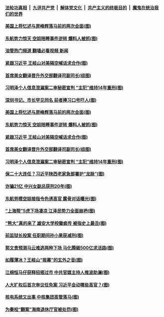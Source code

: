 ####  [法轮功真相](../../../../basic/blob/master/README.md?t=04252031) &nbsp;|&nbsp; [九评共产党](../../../../9ping.md/blob/master/README.md?t=04252031) &nbsp;|&nbsp; [解体党文化](../../../../jtdwh.md/blob/master/README.md?t=04252031)  &nbsp;|&nbsp; [共产主义的终极目的](../../../../gczydzjmd.md/blob/master/README.md?t=04252031) &nbsp;|&nbsp; [魔鬼在统治我们的世界](../../../../mgztzwmdsj.md/blob/master/README.md?t=04252031) 

#### [美国上将忆述与房峰辉落马前的两次会面(图)](../pages/p2/969822.md?t=04252031) 

#### [东航势力惊天 空姐陪睡事件逆转 爆料人被抓(图)](../pages/p2/969815.md?t=04252031) 

#### [油管热门频道 翻墙必看视频 新闻](http://159.65.108.143:81/youtube.html)

#### [紧跟习近平 王岐山对美隔空喊话求合作(图)](../pages/p2/969758.md?t=04252031) 

#### [首席美女翻译晋升外交部翻译司副司长(组图)](../pages/p2/969741.md?t=04252031) 

#### [习明泽个人信息泄漏案二审秘密宣判 “主犯”维持14年重刑(图)](../pages/p2/969732.md?t=04252031) 


#### [深圳书记、市长罕见同名 前者捧习口号吓人(图)](../pages/p2/969832.md?t=04252031) 

#### [美国上将忆述与房峰辉落马前的两次会面(图)](../pages/p2/969822.md?t=04252031) 

#### [东航势力惊天 空姐陪睡事件逆转 爆料人被抓(图)](../pages/p2/969815.md?t=04252031) 

#### [紧跟习近平 王岐山对美隔空喊话求合作(图)](../pages/p2/969758.md?t=04252031) 

#### [首席美女翻译晋升外交部翻译司副司长(组图)](../pages/p2/969741.md?t=04252031) 


#### [习明泽个人信息泄漏案二审秘密宣判 “主犯”维持14年重刑(图)](../pages/p2/969732.md?t=04252031) 


#### [保二十大连任？习近平陕西老家急部署护“龙脉”(图)](../pages/p2/969651.md?t=04252031) 

#### [诈骗21亿 中兴女副总获刑20年(图)](../pages/p2/969650.md?t=04252031) 

#### [东航劳模空姐接指令色诱高官 露骨对话曝光(图)](../pages/p2/969620.md?t=04252031) 

#### [“上海帮”5虎下场凄凉 江泽民势力全面崩坍(图)](../pages/p2/969632.md?t=04252031) 

#### [“熊大”真的来了 雄安大学校徽疯传 被指史上最丑(图)](../pages/p2/969606.md?t=04252031) 

#### [前监狱长投案 任职期间孙小果获减刑(图)](../pages/p2/969547.md?t=04252031) 

#### [郭文贵预测马云难逃两种下场 马化腾砸500亿求活路(图)](../pages/p2/969484.md?t=04252031) 

#### [如履薄冰？王岐山“报幕”的玄外之音(图)](../pages/p2/969509.md?t=04252031) 

#### [江绵恒马仔获释招摇过市 中共官媒主持人推波助澜(图)](../pages/p2/969498.md?t=04252031) 

#### [人大扩权后首次审议任免案 习近平会动哪些高官？(图)](../pages/p2/969493.md?t=04252031) 

#### [核电系统又出事 中核集团高管落马(图)](../pages/p2/969427.md?t=04252031) 

#### [为秦桧“翻案”海南退休厅官被处罚(图)](../pages/p2/969418.md?t=04252031) 

<img src='http://gfw-breaker.win/goodnews/indexes/p2.md' width='0px' height='0px'/>
